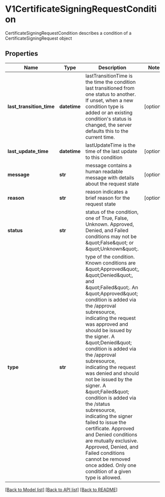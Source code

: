# V1CertificateSigningRequestCondition

CertificateSigningRequestCondition describes a condition of a CertificateSigningRequest object

## Properties
Name | Type | Description | Notes
------------ | ------------- | ------------- | -------------
**last_transition_time** | **datetime** | lastTransitionTime is the time the condition last transitioned from one status to another. If unset, when a new condition type is added or an existing condition&#39;s status is changed, the server defaults this to the current time. | [optional] 
**last_update_time** | **datetime** | lastUpdateTime is the time of the last update to this condition | [optional] 
**message** | **str** | message contains a human readable message with details about the request state | [optional] 
**reason** | **str** | reason indicates a brief reason for the request state | [optional] 
**status** | **str** | status of the condition, one of True, False, Unknown. Approved, Denied, and Failed conditions may not be \&quot;False\&quot; or \&quot;Unknown\&quot;. | 
**type** | **str** | type of the condition. Known conditions are \&quot;Approved\&quot;, \&quot;Denied\&quot;, and \&quot;Failed\&quot;.  An \&quot;Approved\&quot; condition is added via the /approval subresource, indicating the request was approved and should be issued by the signer.  A \&quot;Denied\&quot; condition is added via the /approval subresource, indicating the request was denied and should not be issued by the signer.  A \&quot;Failed\&quot; condition is added via the /status subresource, indicating the signer failed to issue the certificate.  Approved and Denied conditions are mutually exclusive. Approved, Denied, and Failed conditions cannot be removed once added.  Only one condition of a given type is allowed. | 

[[Back to Model list]](../README.md#documentation-for-models) [[Back to API list]](../README.md#documentation-for-api-endpoints) [[Back to README]](../README.md)


